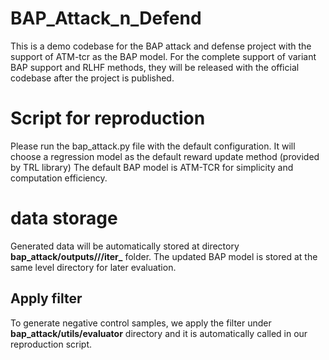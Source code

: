 # BAP_Attack_n_Defend
This is a demo codebase for the BAP attack and defense project with the support of ATM-tcr as the BAP model. For the complete support of variant BAP support and RLHF methods, they will be released with the official codebase after the project is published. 

# Script for reproduction
Please run the bap_attack.py file with the default configuration. It will choose a regression model as the default reward update method (provided by TRL library)
The default BAP model is ATM-TCR for simplicity and computation efficiency.


# data storage
Generated data will be automatically stored at directory **bap_attack/outputs/<Y-M-D>/<H-M-S>/iter_<Number>** folder. The updated BAP model is stored at the same level directory for later evaluation.

## Apply filter 
To generate negative control samples, we apply the filter under **bap_attack/utils/evaluator** directory and it is automatically called in our reproduction script. 

